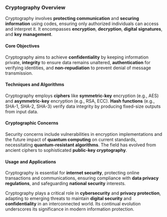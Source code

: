 ### Cryptography Overview

Cryptography involves **protecting communication** and **securing information** using codes, ensuring only authorized individuals can access and interpret it. It encompasses **encryption**, **decryption**, **digital signatures**, and **key management**.

#### Core Objectives
Cryptography aims to achieve **confidentiality** by keeping information private, **integrity** to ensure data remains unaltered, **authentication** for verifying identities, and **non-repudiation** to prevent denial of message transmission.

#### Techniques and Algorithms
Cryptography employs **ciphers** like **symmetric-key** encryption (e.g., AES) and **asymmetric-key** encryption (e.g., RSA, ECC). **Hash functions** (e.g., SHA-1, SHA-2, SHA-3) verify data integrity by producing fixed-size outputs from input data.

#### Cryptographic Concerns
Security concerns include vulnerabilities in encryption implementations and the future impact of **quantum computing** on current standards, necessitating **quantum-resistant algorithms**. The field has evolved from ancient ciphers to sophisticated **public-key cryptography**.

#### Usage and Applications
Cryptography is essential for **internet security**, protecting online transactions and communications, ensuring compliance with **data privacy regulations**, and safeguarding **national security** interests.

Cryptography plays a critical role in **cybersecurity** and **privacy protection**, adapting to emerging threats to maintain **digital security** and **confidentiality** in an interconnected world. Its continual evolution underscores its significance in modern information protection.
